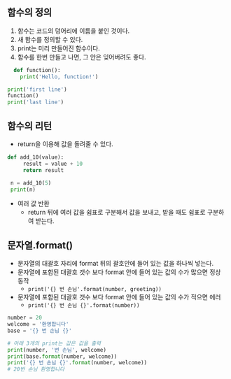 ## 함수의 정의
 1. 함수는 코드의 덩어리에 이름을 붙인 것이다.
 2. 새 함수를 정의할 수 있다.
 3. print는 미리 만들어진 함수이다.
 4. 함수를 한번 만들고 나면, 그 안은 잊어버려도 좋다.


```Python
  def function():
    print('Hello, function!')

print('first line')
function()
print('last line')

 ```

## 함수의 리턴
 - return을 이용해 값을 돌려줄 수 있다.

 ```Python
 def add_10(value):
      result = value + 10
      return result

  n = add_10(5)
  print(n)

  ```

- 여러 값 반환
  - return 뒤에 여러 값을 쉼표로 구분해서 값을 보내고, 받을 때도 쉼표로 구분하여 받는다.


## 문자열.format()
  - 문자열의 대괄호 자리에 format 뒤의 괄호안에 들어 있는 값을 하나씩 넣는다.
  - 문자열에 포함된 대괄호 갯수 보다 format 안에 들어 있는 값의 수가 많으면 정상 동작
    - `print('{} 번 손님'.format(number, greeting))`
  - 문자열에 포함된 대괄호 갯수 보다 format 안에 들어 있는 값의 수가 적으면 에러
    - `print('{} 번 손님 {}'.format(number))`


```Python
number = 20
welcome = '환영합니다'
base = '{} 번 손님 {}'

# 아래 3개의 print는 값은 값을 출력
print(number, '번 손님', welcome)
print(base.format(number, welcome))
print('{} 번 손님 {}'.format(number, welcome))
# 20번 손님 환영합니다

```
